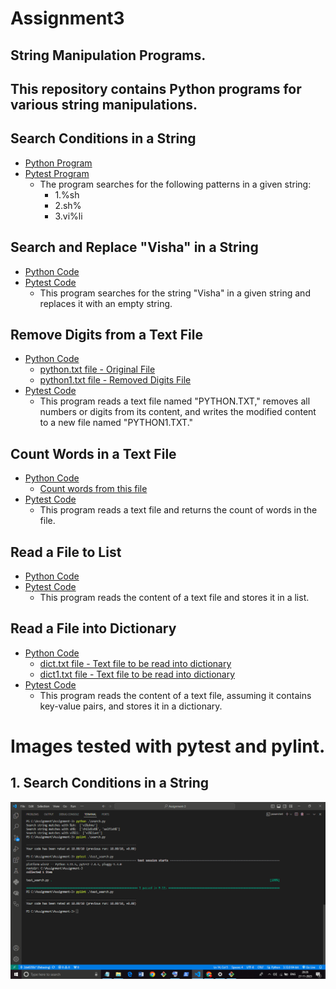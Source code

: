 # Assignment3

## String Manipulation Programs.

## This repository contains Python programs for various string manipulations.

  ## Search Conditions in a String
  - [Python Program](https://github.com/VismayaM-2003/Assignment3/blob/main/search.py)
  - [Pytest Program](https://github.com/VismayaM-2003/Assignment3/blob/main/test_search.py)
       * The program searches for the following patterns in a given string:
         - 1.%sh
         - 2.sh%
         - 3.vi%li
  ## Search and Replace "Visha" in a String
  - [Python Code](https://github.com/VismayaM-2003/Assignment3/blob/main/replace_null.py)
  - [Pytest Code](https://github.com/VismayaM-2003/Assignment3/blob/main/test_replace_null.py)
       * This program searches for the string "Visha" in a given string and replaces it with an empty string.
  ## Remove Digits from a Text File
  - [Python Code](https://github.com/VismayaM-2003/Assignment3/blob/main/remove_digit.py)
      * [python.txt file - Original File](https://github.com/VismayaM-2003/Assignment3/blob/main/python.txt)
      * [python1.txt file - Removed Digits File](https://github.com/VismayaM-2003/Assignment3/blob/main/python1.txt)
  - [Pytest Code](https://github.com/VismayaM-2003/Assignment3/blob/main/test_remove_digit.py)
       * This program reads a text file named "PYTHON.TXT," removes all numbers or digits from its content, and writes the modified 
        content to a new file named "PYTHON1.TXT."
  ## Count Words in a Text File
  - [Python Code](https://github.com/VismayaM-2003/Assignment3/blob/main/count_words.py)
       * [Count words from this file](https://github.com/VismayaM-2003/Assignment3/blob/main/python.txt)
  - [Pytest Code](https://github.com/VismayaM-2003/Assignment3/blob/main/test_count_words.py) 
       * This program reads a text file and returns the count of words in the file.
  ## Read a File to List
  - [Python Code](https://github.com/VismayaM-2003/Assignment3/blob/main/file_to_lst.py)
  - [Pytest Code](https://github.com/VismayaM-2003/Assignment3/blob/main/test_file_lst.py) 
       * This program reads the content of a text file and stores it in a list.
  ## Read a File into Dictionary
  - [Python Code](https://github.com/VismayaM-2003/Assignment3/blob/main/file_to_dict.py)
      * [dict.txt file - Text file to be read into dictionary](https://github.com/VismayaM-2003/Assignment3/blob/main/dict.txt)
      * [dict1.txt file - Text file to be read into dictionary](https://github.com/VismayaM-2003/Assignment3/blob/main/dict1.txt)
  - [Pytest Code](https://github.com/VismayaM-2003/Assignment3/blob/main/test_dict.py)
       * This program reads the content of a text file, assuming it contains key-value pairs, and stores it in a dictionary.

  # Images tested with pytest and pylint.
  ## 1. Search Conditions in a String
  ![Image1](image1.png)
  


